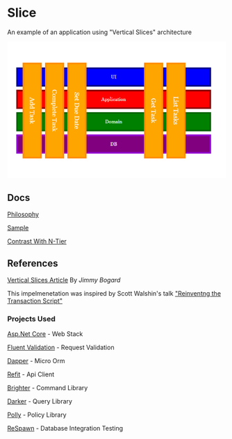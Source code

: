 # Slice
An example of an application using "Vertical Slices" architecture

![slices diagram](docs/images/slices.png "slices")

## Docs
[Philosophy](docs/philosophy.md)

[Sample](docs/sample_workflow.md)

[Contrast With N-Tier](docs/contrast_data_access.md)

## References

[Vertical Slices Article](https://jimmybogard.com/vertical-slice-architecture/)  By *Jimmy Bogard*

This impelmenetation was inspired by Scott Walshin's talk ["Reinventng the Transaction Script"](https://www.youtube.com/watch?v=USSkidmaS6w)

### Projects Used

[Asp.Net Core](https://github.com/dotnet/aspnetcore) - Web Stack

[Fluent Validation](https://fluentvalidation.net/) - Request Validation

[Dapper](https://stackexchange.github.io/Dapper/) - Micro Orm

[Refit](https://reactiveui.github.io/refit/) - Api Client

[Brighter](https://paramore.readthedocs.io/en/latest/) - Command Library

[Darker](https://github.com/BrighterCommand/Darker) - Query Library

[Polly](https://github.com/App-vNext/Polly) - Policy Library
 
[ReSpawn](https://github.com/jbogard/respawn) - Database Integration Testing
